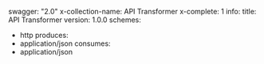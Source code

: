 swagger: "2.0"
x-collection-name: API Transformer
x-complete: 1
info:
  title: API Transformer
  version: 1.0.0
schemes:
- http
produces:
- application/json
consumes:
- application/json